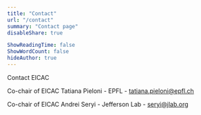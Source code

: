 ```yaml
---
title: "Contact"
url: "/contact"
summary: "Contact page"
disableShare: true

ShowReadingTime: false
ShowWordCount: false
hideAuthor: true
---
```


Contact EICAC

Co-chair of EICAC Tatiana Pieloni - EPFL - [tatiana.pieloni@epfl.ch](mailto:tatiana.pieloni@epfl.ch)

Co-chair of EICAC Andrei Seryi - Jefferson Lab - [seryi@jlab.org](mailto:seryi@jlab.org)

